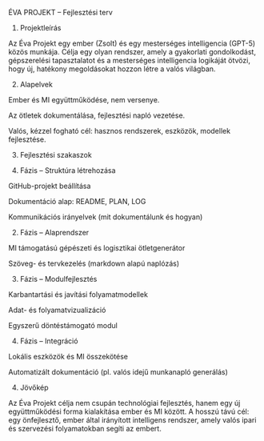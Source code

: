 ÉVA PROJEKT – Fejlesztési terv

1. Projektleírás

Az Éva Projekt egy ember (Zsolt) és egy mesterséges intelligencia (GPT-5) közös munkája.
Célja egy olyan rendszer, amely a gyakorlati gondolkodást, gépszerelési tapasztalatot és a mesterséges intelligencia logikáját ötvözi, hogy új, hatékony megoldásokat hozzon létre a valós világban.

2. Alapelvek

Ember és MI együttműködése, nem versenye.

Az ötletek dokumentálása, fejlesztési napló vezetése.

Valós, kézzel fogható cél: hasznos rendszerek, eszközök, modellek fejlesztése.


3. Fejlesztési szakaszok

1. Fázis – Struktúra létrehozása

GitHub-projekt beállítása

Dokumentáció alap: README, PLAN, LOG

Kommunikációs irányelvek (mit dokumentálunk és hogyan)


2. Fázis – Alaprendszer

MI támogatású gépészeti és logisztikai ötletgenerátor

Szöveg- és tervkezelés (markdown alapú naplózás)


3. Fázis – Modulfejlesztés

Karbantartási és javítási folyamatmodellek

Adat- és folyamatvizualizáció

Egyszerű döntéstámogató modul


4. Fázis – Integráció

Lokális eszközök és MI összekötése

Automatizált dokumentáció (pl. valós idejű munkanapló generálás)


4. Jövőkép

Az Éva Projekt célja nem csupán technológiai fejlesztés, hanem egy új együttműködési forma kialakítása ember és MI között.
A hosszú távú cél: egy önfejlesztő, ember által irányított intelligens rendszer, amely valós ipari és szervezési folyamatokban segíti az embert.

